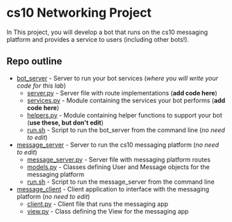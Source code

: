 # cs10 Networking Project
In This project, you will develop a bot that runs on the cs10 messaging platform and provides a service to users (including other bots!).

## Repo outline
* [bot_server](bot_server/) - Server to run your bot services (*where you will write your code for this lab*)
  * [server.py](bot_server/server.py) - Server file with route implementations (**add code here**)
  * [services.py](bot_server/services.py) - Module containing the services your bot performs (**add code here**)
  * [helpers.py](bot_server/helpers.py) - Module containing helper functions to support your bot (**use these, but don't edit**)
  * [run.sh](bot_server/run.sh) - Script to run the bot_server from the command line (*no need to edit*)
* [message_server](message_server/) - Server to run the cs10 messaging platform (*no need to edit*)
  * [message_server.py](message_server/message_server.py) - Server file with messaging platform routes
  * [models.py](message_server/models.py) - Classes defining User and Message objects for the messaging platform
  * [run.sh](message_server/run.sh) - Script to run the message_server from the command line
* [message_client](message_client/) - Client application to interface with the messaging platform (*no need to edit*)
  * [client.py](message_client/client.py) - Client file that runs the messaging app
  * [view.py](message_client/view.py) - Class defining the View for the messaging app
